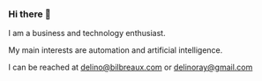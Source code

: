 ### Hi there 👋

I am a business and technology enthusiast.

My main interests are automation and artificial intelligence.

I can be reached at delino@bilbreaux.com or delinoray@gmail.com
